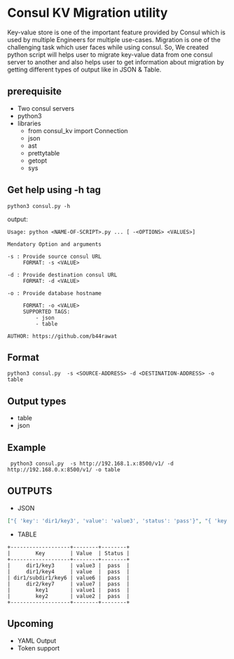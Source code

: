 # Consul KV Migration utility

Key-value store is one of the important feature provided by Consul which is used by multiple Engineers for multiple use-cases.
Migration is one of the challenging task which user faces while using consul. So, We created python script will helps user to migrate key-value data from one consul server to another and also helps user to get information about migration by getting different types of output like in JSON & Table.

## prerequisite
- Two consul servers
- python3
- libraries
  - from consul_kv import Connection
  - json
  - ast
  - prettytable
  - getopt
  - sys

## Get help using -h tag

```shell
python3 consul.py -h
```
output:
```
Usage: python <NAME-OF-SCRIPT>.py ... [ -<OPTIONS> <VALUES>]

Mendatory Option and arguments

-s : Provide source consul URL
     FORMAT: -s <VALUE>

-d : Provide destination consul URL
     FORMAT: -d <VALUE>

-o : Provide database hostname

     FORMAT: -o <VALUE>
     SUPPORTED TAGS:
         - json
         - table

AUTHOR: https://github.com/b44rawat
```

## Format

```shell
python3 consul.py  -s <SOURCE-ADDRESS> -d <DESTINATION-ADDRESS> -o table
```

## Output types

- table
- json

## Example 

```shell
 python3 consul.py  -s http://192.168.1.x:8500/v1/ -d http://192.168.0.x:8500/v1/ -o table
```

## OUTPUTS

- JSON

```json
["{ 'key': 'dir1/key3', 'value': 'value3', 'status': 'pass'}", "{ 'key': 'dir1/key4', 'value': 'value', 'status': 'pass'}", "{ 'key': 'dir1/subdir1/key6', 'value': 'value6', 'status': 'pass'}", "{ 'key': 'dir2/key7', 'value': 'value7', 'status': 'pass'}", "{ 'key': 'key1', 'value': 'value1', 'status': 'pass'}", "{ 'key': 'key2', 'value': 'value2', 'status': 'pass'}"]
```

- TABLE

```
+-------------------+--------+--------+
|        Key        | Value  | Status |
+-------------------+--------+--------+
|     dir1/key3     | value3 |  pass  |
|     dir1/key4     | value  |  pass  |
| dir1/subdir1/key6 | value6 |  pass  |
|     dir2/key7     | value7 |  pass  |
|        key1       | value1 |  pass  |
|        key2       | value2 |  pass  |
+-------------------+--------+--------+
```

## Upcoming

- YAML Output
- Token support

